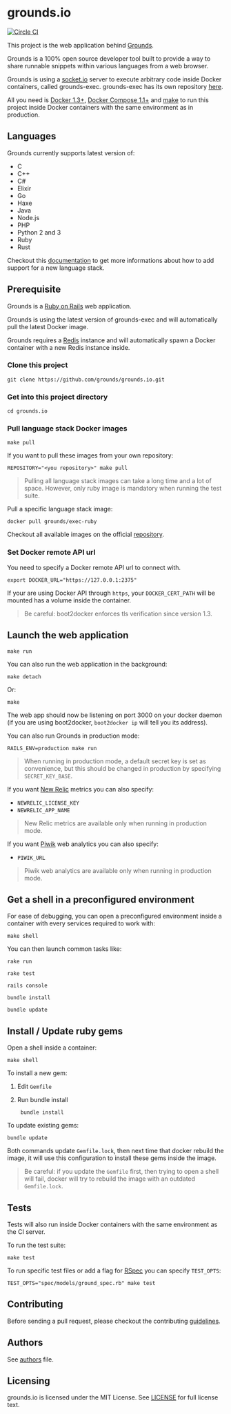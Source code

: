 # grounds.io
[![Circle CI](https://circleci.com/gh/grounds/grounds.io/tree/master.svg?style=svg)](https://circleci.com/gh/grounds/grounds.io/tree/master)

This project is the web application behind [Grounds](http://beta.42grounds.io).

Grounds is a 100% open source developer tool built to provide a way to share
runnable snippets within various languages from a web browser.

Grounds is using a [socket.io](http://socket.io/) server to execute arbitrary
code inside Docker containers, called grounds-exec. grounds-exec has its own
repository [here](https://github.com/grounds/grounds-exec).

All you need is [Docker 1.3+](https://docker.com/),
[Docker Compose 1.1+](http://docs.docker.com/compose/)
and [make](http://www.gnu.org/software/make/) to run this project inside Docker
containers with the same environment as in production.

## Languages

Grounds currently supports latest version of:

* C
* C++
* C#
* Elixir
* Go
* Haxe
* Java
* Node.js
* PHP
* Python 2 and 3
* Ruby
* Rust

Checkout this [documentation](/docs/NEW_LANGUAGE.md) to get more informations
about how to add support for a new language stack.

## Prerequisite

Grounds is a [Ruby on Rails](http://rubyonrails.org/) web application.

Grounds is using the latest version of grounds-exec and will automatically
pull the latest Docker image.

Grounds requires a [Redis](http://redis.io/) instance and will automatically
spawn a Docker container with a new Redis instance inside.

### Clone this project

    git clone https://github.com/grounds/grounds.io.git

### Get into this project directory

    cd grounds.io

### Pull language stack Docker images

    make pull

If you want to pull these images from your own repository:

    REPOSITORY="<you repository>" make pull

>Pulling all language stack images can take a long time and a lot of space.
However, only ruby image is mandatory when running the test suite.

Pull a specific language stack image:

    docker pull grounds/exec-ruby

Checkout all available images on the official
[repository](https://registry.hub.docker.com/repos/grounds/).

### Set Docker remote API url

You need to specify a Docker remote API url to connect with.

    export DOCKER_URL="https://127.0.0.1:2375"

If your are using Docker API through `https`, your `DOCKER_CERT_PATH` will be
mounted has a volume inside the container.

>Be careful: boot2docker enforces tls verification since version 1.3.

## Launch the web application

    make run

You can also run the web application in the background:

    make detach

Or:

    make

The web app should now be listening on port 3000 on your docker daemon (if you
are  using boot2docker, `boot2docker ip` will tell you its address).

You can also run Grounds in production mode:

    RAILS_ENV=production make run

>When running in production mode, a default secret key is set as convenience,
but this should be changed in production by specifying `SECRET_KEY_BASE`.

If you want [New Relic](http://newrelic.com/) metrics you can also specify:

* `NEWRELIC_LICENSE_KEY`
* `NEWRELIC_APP_NAME`

>New Relic metrics are available only when running in production mode.

If you want [Piwik](http://piwik.org/) web analytics you can also specify:

* `PIWIK_URL`

>Piwik web analytics are available only when running in production mode.

## Get a shell in a preconfigured environment

For ease of debugging, you can open a preconfigured environment
inside a container with every services required to work with:

    make shell

You can then launch common tasks like:

    rake run

    rake test

    rails console

    bundle install

    bundle update

## Install / Update ruby gems

Open a shell inside a container:

    make shell

To install a new gem:

1. Edit `Gemfile`

2. Run bundle install

        bundle install

To update existing gems:

    bundle update

Both commands update `Gemfile.lock`, then next time that docker rebuild
the image, it will use this configuration to install these gems inside the
image.

>Be careful: if you update the `Gemfile` first, then trying to open a shell
will fail, docker will try to rebuild the image with an outdated
`Gemfile.lock`.

## Tests

Tests will also run inside Docker containers with the same environment
as the CI server.

To run the test suite:

    make test

To run specific test files or add a flag for [RSpec](http://rspec.info/) you can
specify `TEST_OPTS`:

    TEST_OPTS="spec/models/ground_spec.rb" make test

## Contributing

Before sending a pull request, please checkout the contributing
[guidelines](/docs/CONTRIBUTING.md).

## Authors

See [authors](/docs/AUTHORS.md) file.

## Licensing

grounds.io is licensed under the MIT License. See [LICENSE](LICENSE) for full
license text.
